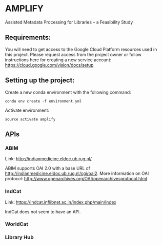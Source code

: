 # AMPLIFY
Assisted Metadata Processing for Libraries – a Feasibility Study

## Requirements:
You will need to get access to the Google Cloud Platform resources used in this project. Please request access from the project owner or follow instructions here for creating a new service account: https://cloud.google.com/vision/docs/setup

## Setting up the project:
Create a new conda environment with the following command:

`conda env create -f environment.yml`

Activate environment:

`source activate amplify`

## APIs

### ABIM

Link: http://indianmedicine.eldoc.ub.rug.nl/

ABIM supports OAI 2.0 with a base URL of http://indianmedicine.eldoc.ub.rug.nl/cgi/oai2.
More information on OAI protocol: http://www.openarchives.org/OAI/openarchivesprotocol.html

### IndCat

Link: https://indcat.inflibnet.ac.in/index.php/main/index

IndCat does not seem to have an API.

### WorldCat

### Library Hub
